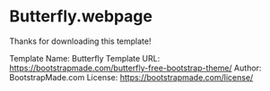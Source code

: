 # Butterfly.webpage
Thanks for downloading this template!

Template Name: Butterfly
Template URL: https://bootstrapmade.com/butterfly-free-bootstrap-theme/
Author: BootstrapMade.com
License: https://bootstrapmade.com/license/
